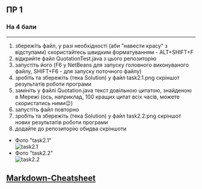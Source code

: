 ## ПР 1 ##
### На 4 бали ###
---
1. збережіть файл, у разі необхідності (аби "навести красу" з відступами) скористайтесь швидким форматуванням - ALT+SHIFT+F
2. відкрийте файл QuotationTest.java з цього репозиторію
3. запустіть його (F6 у NetBeans для запуску головного виконуваного файлу, SHIFT+F6 - для запуску поточного файлу)
4. зробіть та збережіть (тека Solution) у файл task2.1.png скріншот результатів роботи програми
5. замініть у файлі Quotation.java текст довільною цитатою, знайденою в Мережі (ось, наприклад, 100 кращих цитат всіх часів, можете скористатись ними😉)
6. запустіть файл повторно
7. зробіть та збережіть (тека Solution) у файл task2.2.png скріншот нових результатів роботи програми
8. додайте до репозиторію обидва скріншоти
* Фото "task2.1"  
![task2.1](image.png)
* Фото "task2.2"  
![task2.2](image.png)

[Markdown-Cheatsheet](https://github.com/sandino/Markdown-Cheatsheet)
---
